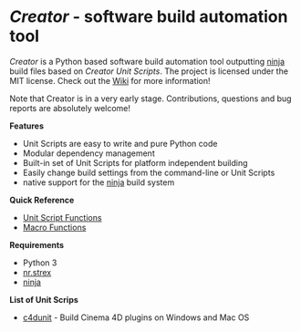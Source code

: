 *Creator* - software build automation tool
==========================================

*Creator* is a Python based software build automation tool outputting
[ninja][] build files based on *Creator Unit Scripts*. The project is
licensed under the MIT license. Check out the [Wiki][] for more information!

Note that Creator is in a very early stage. Contributions, questions and
bug reports are absolutely welcome!

__Features__

- Unit Scripts are easy to write and pure Python code
- Modular dependency management
- Built-in set of Unit Scripts for platform independent building
- Easily change build settings from the command-line or Unit Scripts
- native support for the [ninja][] build system

__Quick Reference__

- [Unit Script Functions](https://github.com/NiklasRosenstein/creator/wiki/Units#unit-script-built-ins)
- [Macro Functions](https://github.com/NiklasRosenstein/creator/wiki/Macros#functions)

__Requirements__

- Python 3
- [nr.strex][]
- [ninja][]

__List of Unit Scrips__

- [c4dunit](https://github.com/NiklasRosenstein/c4dunit) - Build
  Cinema 4D plugins on Windows and Mac OS

[ninja]: https://github.com/martine/ninja
[nr.strex]: https://github.com/NiklasRosenstein/nr.strex
[Wiki]: https://github.com/NiklasRosenstein/py-creator/wiki

